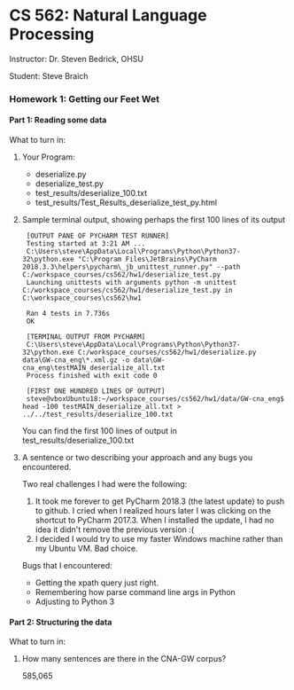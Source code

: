 # CS 562: Natural  Language Processing #
Instructor: Dr. Steven Bedrick, OHSU

Student: Steve Braich 

### Homework 1: Getting our Feet Wet ###

#### Part 1: Reading some data ####

What to turn in:

1. Your Program:

   * deserialize.py
   * deserialize_test.py
   * test_results/deserialize_100.txt
   * test_results/Test_Results_deserialize_test_py.html
  
2. Sample terminal output, showing perhaps the first 100 lines of its output

		[OUTPUT PANE OF PYCHARM TEST RUNNER]
        Testing started at 3:21 AM ...
        C:\Users\steve\AppData\Local\Programs\Python\Python37-32\python.exe "C:\Program Files\JetBrains\PyCharm 2018.3.3\helpers\pycharm\_jb_unittest_runner.py" --path C:/workspace_courses/cs562/hw1/deserialize_test.py
        Launching unittests with arguments python -m unittest C:/workspace_courses/cs562/hw1/deserialize_test.py in C:\workspace_courses\cs562\hw1
        
        Ran 4 tests in 7.736s
        OK

		[TERMINAL OUTPUT FROM PYCHARM]
		C:\Users\steve\AppData\Local\Programs\Python\Python37-32\python.exe C:/workspace_courses/cs562/hw1/deserialize.py data\GW-cna_eng\*.xml.gz -o data\GW-cna_eng\testMAIN_deserialize_all.txt
		Process finished with exit code 0
		
		[FIRST ONE HUNDRED LINES OF OUTPUT]
		steve@vboxUbuntu18:~/workspace_courses/cs562/hw1/data/GW-cna_eng$ head -100 testMAIN_deserialize_all.txt > ../../test_results/deserialize_100.txt
		
    You can find the first 100 lines of output in test_results/deserialize_100.txt
		
3. A sentence or two describing your approach and any bugs you encountered.

    Two real challenges I had were the following:
    
    1. It took me forever to get PyCharm 2018.3 (the latest update) to push to github. I cried when I realized hours later I was clicking on the shortcut to PyCharm 2017.3.  When I installed the update, I had no idea it didn't remove the previous version :(
    2. I decided I would try to use my faster Windows machine rather than my Ubuntu VM.  Bad choice.
    
    Bugs that I encountered:
    
    - Getting the xpath query just right.
    - Remembering how parse command line args in Python
    - Adjusting to Python 3
	
#### Part 2: Structuring the data ####

What to turn in:
  
1. How many sentences are there in the CNA-GW corpus?
    
    585,065
    